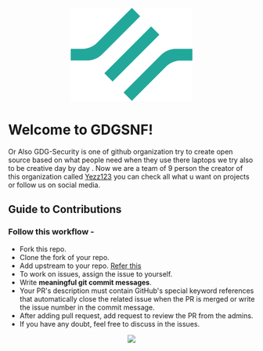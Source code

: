 
<p align="center">
  <img src="https://github.com/GDGSNF/GDGSNF.github.io/blob/master/images/header/logo.png"/>
</p>


# Welcome to GDGSNF!

Or Also GDG-Security is one of github organization try to create open source based on what people need when they use there laptops we try also to be creative day by day . Now we are a team of 9 person the creator of this organization called [Yezz123](https://github.com/yezz123) you can check all what u want on projects or follow us on social media.


## Guide to Contributions

### Follow this workflow -

- Fork this repo.
- Clone the fork of your repo.
- Add upstream to your repo. [Refer this](https://help.github.com/en/github/collaborating-with-issues-and-pull-requests/configuring-a-remote-for-a-fork)
- To work on issues, assign the issue to yourself. 
- Write **meaningful git commit messages**.
- Your PR's description must contain GitHub's special keyword references that automatically close the related issue when the PR is merged or write the issue number in the commit message.
- After adding pull request, add request to review the PR from the admins.
- If you have any doubt, feel free to discuss in the issues.

<p align="center">
	<a href="https://twitter.com/GDGSNF1">
  <code><img src="https://img.shields.io/badge/GDGSNF1%20-%231DA1F2.svg?&style=for-the-badge&logo=Twitter&logoColor=white"/></code>
  </a>
</p>
